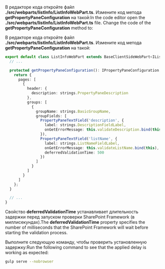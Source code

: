 <span data-ttu-id="220f7-p120">В редакторе кода откройте файл **./src/webparts/listInfo/ListInfoWebPart.ts**. Измените код метода **getPropertyPaneConfiguration** на такой:</span><span class="sxs-lookup"><span data-stu-id="220f7-p120">In the code editor open the **./src/webparts/listInfo/ListInfoWebPart.ts** file. Change the code of the **getPropertyPaneConfiguration** method to:</span></span>

В редакторе кода откройте файл **./src/webparts/listInfo/ListInfoWebPart.ts**. Измените код метода **getPropertyPaneConfiguration** на такой:

```ts
export default class ListInfoWebPart extends BaseClientSideWebPart<IListInfoWebPartProps> {
  // ...

  protected getPropertyPaneConfiguration(): IPropertyPaneConfiguration {
    return {
      pages: [
        {
          header: {
            description: strings.PropertyPaneDescription
          },
          groups: [
            {
              groupName: strings.BasicGroupName,
              groupFields: [
                PropertyPaneTextField('description', {
                  label: strings.DescriptionFieldLabel,
                  onGetErrorMessage: this.validateDescription.bind(this)
                }),
                PropertyPaneTextField('listName', {
                  label: strings.ListNameFieldLabel,
                  onGetErrorMessage: this.validateListName.bind(this),
                  deferredValidationTime: 500
                })
              ]
            }
          ]
        }
      ]
    };
  }

  // ...
}

```

<span data-ttu-id="220f7-198">Свойство **deferredValidationTime** устанавливает длительность задержки перед запуском проверки SharePoint Framework (в миллисекундах).</span><span class="sxs-lookup"><span data-stu-id="220f7-198">The **deferredValidationTime** property specifies the number of milliseconds that the SharePoint Framework will wait before starting the validation process.</span></span>

<span data-ttu-id="220f7-199">Выполните следующую команду, чтобы проверить установленную задержку:</span><span class="sxs-lookup"><span data-stu-id="220f7-199">Run the following command to see that the applied delay is working as expected:</span></span>

```sh
gulp serve --nobrowser
```
